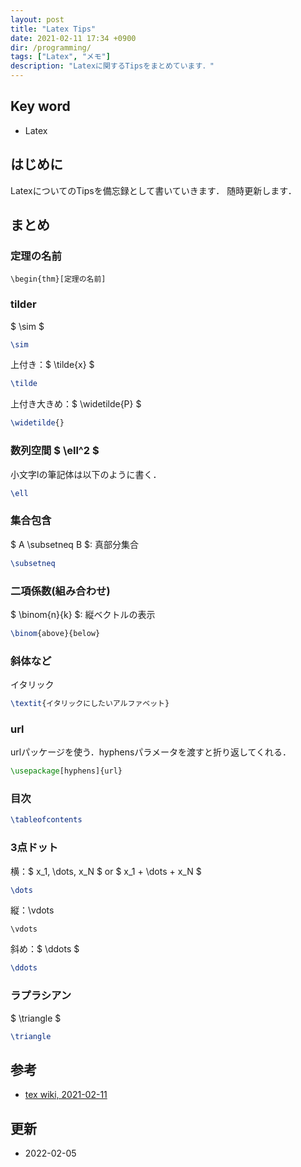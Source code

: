 ```yaml
---
layout: post
title: "Latex Tips"
date: 2021-02-11 17:34 +0900
dir: /programming/
tags: ["Latex", "メモ"]
description: "Latexに関するTipsをまとめています．"
---
```

## Key word
- Latex

## はじめに
LatexについてのTipsを備忘録として書いていきます．
随時更新します．

## まとめ
### 定理の名前
```
\begin{thm}[定理の名前]
```

### tilder
$ \sim $
```tex
\sim
```

上付き：$ \tilde{x} $
```tex
\tilde
```
上付き大きめ：$ \widetilde{P} $
```tex
\widetilde{}
```

### 数列空間 $ \ell^2 $
小文字lの筆記体は以下のように書く．
```tex
\ell
```

### 集合包含
$ A \subsetneq B $: 真部分集合
```tex
\subsetneq
```

### 二項係数(組み合わせ)
$ \binom{n}{k} $: 縦ベクトルの表示
```tex
\binom{above}{below}
```

### 斜体など
イタリック
```tex
\textit{イタリックにしたいアルファベット}
```

### url
urlパッケージを使う．hyphensパラメータを渡すと折り返してくれる．
```tex
\usepackage[hyphens]{url}
```

### 目次
```tex
\tableofcontents
```

### 3点ドット
横：$ x_1, \dots, x_N $ or $ x_1 + \dots + x_N $
```tex
\dots
```
縦：\vdots
```
\vdots
```
斜め：$ \ddots $
```tex
\ddots
```

### ラプラシアン
$ \triangle $
```tex
\triangle
```

## 参考
- [tex wiki, 2021-02-11](https://texwiki.texjp.org/)

## 更新
- 2022-02-05
